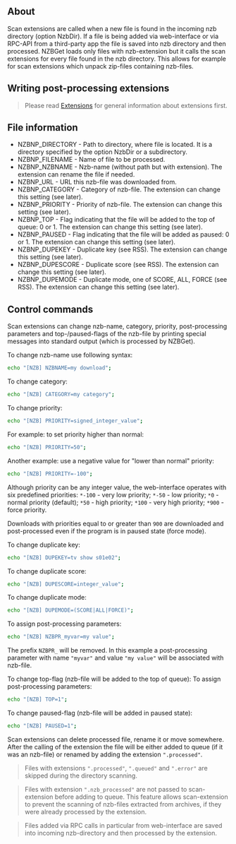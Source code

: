 ## About

Scan extensions are called when a new file is found in the incoming nzb directory (option NzbDir). 
If a file is being added via web-interface or via RPC-API from a third-party app the file is saved into nzb directory and then processed. NZBGet loads only files with nzb-extension but it calls the scan extensions for every file found in the nzb directory. 
This allows for example for scan extensions which unpack zip-files containing nzb-files.

## Writing post-processing extensions

> Please read [Extensions](EXTENSIONS.md) for general information about extensions first.

## File information
 - NZBNP_DIRECTORY - Path to directory, where file is located. It is a directory specified by the option NzbDir or a subdirectory.
 - NZBNP_FILENAME - Name of file to be processed.
 - NZBNP_NZBNAME - Nzb-name (without path but with extension). The extension can rename the file if needed.
 - NZBNP_URL - URL this nzb-file was downloaded from.
 - NZBNP_CATEGORY - Category of nzb-file. The extension can change this setting (see later).
 - NZBNP_PRIORITY - Priority of nzb-file. The extension can change this setting (see later).
 - NZBNP_TOP - Flag indicating that the file will be added to the top of queue: 0 or 1. The extension can change this setting (see later).
 - NZBNP_PAUSED - Flag indicating that the file will be added as paused: 0 or 1. The extension can change this setting (see later).
 - NZBNP_DUPEKEY - Duplicate key (see RSS). The extension can change this setting (see later).
 - NZBNP_DUPESCORE - Duplicate score (see RSS). The extension can change this setting (see later).
 - NZBNP_DUPEMODE - Duplicate mode, one of SCORE, ALL, FORCE (see RSS). The extension can change this setting (see later).


## Control commands

Scan extensions can change nzb-name, category, priority, post-processing parameters and top-/paused-flags 
of the nzb-file by printing special messages into standard output (which is processed by NZBGet).

To change nzb-name use following syntax:
```sh
echo "[NZB] NZBNAME=my download";
```
To change category:
```sh
echo "[NZB] CATEGORY=my category";
```
To change priority:
```sh
echo "[NZB] PRIORITY=signed_integer_value";
```
For example: to set priority higher than normal:
```sh
echo "[NZB] PRIORITY=50";
```
Another example: use a negative value for "lower than normal" priority:
```sh
echo "[NZB] PRIORITY=-100";
```

Although priority can be any integer value, the web-interface 
operates with six predefined priorities: `*-100` - very low priority; `*-50` - low priority; `*0` - normal priority (default); 
`*50` - high priority; `*100` - very high priority; `*900` - force priority.

Downloads with priorities equal to or greater than `900` are downloaded and post-processed 
even if the program is in paused state (force mode).

To change duplicate key:
```sh
echo "[NZB] DUPEKEY=tv show s01e02";
```
To change duplicate score:
```sh
echo "[NZB] DUPESCORE=integer_value";
```
To change duplicate mode:
```sh
echo "[NZB] DUPEMODE=(SCORE|ALL|FORCE)";
```
To assign post-processing parameters:
```sh
echo "[NZB] NZBPR_myvar=my value";
```
The prefix `NZBPR_` will be removed. In this example a post-processing parameter with name `"myvar"` 
and value `"my value"` will be associated with nzb-file.

To change top-flag (nzb-file will be added to the top of queue):
To assign post-processing parameters:
```sh
echo "[NZB] TOP=1";
```
To change paused-flag (nzb-file will be added in paused state):
```sh
echo "[NZB] PAUSED=1";
```
Scan extensions can delete processed file, rename it or move somewhere. After the calling of the extension the file will be 
either added to 
queue (if it was an nzb-file) or renamed by adding the extension `".processed"`.

> Files with extensions `".processed"`, `".queued"` and `".error"` are skipped during the directory scanning.

> Files with extension `".nzb_processed"` are not passed to scan-extension before adding to queue. This feature allows scan-extension
to prevent the scanning of nzb-files extracted from archives, if they were already processed by the extension.

> Files added via RPC calls in particular from web-interface are saved into incoming nzb-directory and then processed by the extension.
